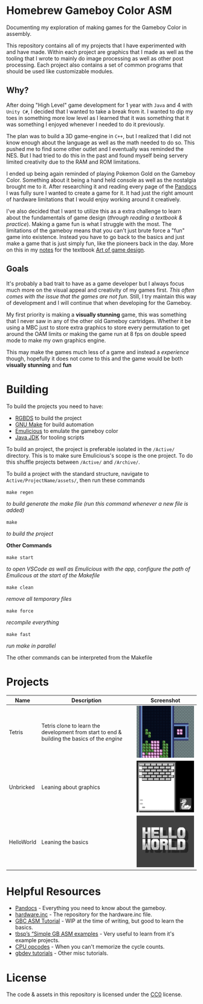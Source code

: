 # Homebrew Gameboy Color ASM

Documenting my exploration of making games for the Gameboy Color in assembly.

This repository contains all of my projects that I have experimented with and have made. Within each project are graphics that I made as well as the tooling that I wrote to mainly do image processing as well as other post processing. Each project also contains a set of common programs that should be used like customizable modules.

## Why?

After doing "High Level" game development for 1 year with `Java` and 4 with `Unity C#`, I decided that I wanted to take a break from it. I wanted to dip my toes in something more low level as I learned that it was something that it was something I enjoyed whenever I needed to do it previously. 

The plan was to build a 3D game-engine in `C++`, but I realized that I did not know enough about the language as well as the math needed to do so. This pushed me to find some other outlet and I eventually was reminded the NES. But I had tried to do this in the past and found myself being servery limited creativity due to the RAM and ROM limitations. 

I ended up being again reminded of playing Pokemon Gold on the Gameboy Color. Something about it being a hand held console as well as the nostalgia brought me to it. After researching it and reading every page of the [Pandocs](https://gbdev.io/pandocs/) I was fully sure I wanted to create a game for it. It had just the right amount of hardware limitations that I would enjoy working around it creatively.

I've also decided that I want to utilize this as a extra challenge to learn about the fundamentals of game design (*through reading a textbook & practice*). Making a game fun is what I struggle with the most. The limitations of the gameboy means that you can't just brute force a "fun" game into existence. Instead you have to go back to the basics and just make a game that is just simply fun, like the pioneers back in the day. More on this in my [notes](ArtOfGameDesign/notes.md) for the textbook [Art of game design](ArtOfGameDesign/art-of-game-design.pdf).

## Goals

It's probably a bad trait to have as a game developer but I always focus much more on the visual appeal and creativity of my games first. *This often comes with the issue that the games are not fun.* Still, I try maintain this way of development and I will continue that when developing for the Gameboy.

My first priority is making a **visually stunning** game, this was something that I never saw in any of the other old Gameboy cartridges. Whether it be using a MBC just to store extra graphics to store every permutation to get around the OAM limits or making the game run at 8 fps on double speed mode to make my own graphics engine.

This may make the games much less of a game and instead a *experience* though, hopefully it does not come to this and the game would be both **visually stunning** and **fun**

# Building

To build the projects you need to have:
- [RGBDS](https://rgbds.gbdev.io/install/) to build the project
- [GNU Make](https://www.gnu.org/software/make/) for build automation
- [Emulicious](https://emulicious.net/downloads/) to emulate the gameboy color
- [Java JDK](https://www.oracle.com/java/technologies/downloads/) for tooling scripts

To build an project, the project is preferable isolated in the `/Active/` directory. This is to make sure Emulicious's scope is the one project. To do this shuffle projects between `/Active/` and `/Archive/`.

To build a project with the standard structure, navigate to `Active/ProjectName/assets/`, then run these commands

`make regen` 

*to build generate the make file (run this command whenever a new file is added)*

`make` 

*to build the project*

**Other Commands**

`make start` 

*to open VSCode as well as Emulicious with the app, configure the path of Emulicous at the start of the Makefile*

`make clean` 

*remove all temporary files*

`make force` 

*recompile everything*

`make fast` 

*run make in parallel*

The other commands can be interpreted from the Makefile

# Projects
| Name                           | Description                                                           | Screenshot                                                                                                                                |
|----------------------|-----------------------------------------------------------------------|-------------------------------------------------------------------------------------------------------------------------------------------|
|Tetris       | Tetris clone to learn the development from start to end & building the basics of the *engine*                                        |![Unbricked](https://github.com/sun3matthew/GameBoyDevelopment/blob/main/Images/Tetris.png?raw=true)
|Unbricked       | Leaning about graphics                                        |![Unbricked](https://github.com/sun3matthew/GameBoyDevelopment/blob/main/Images/Unbricked.png?raw=true)              |
|HelloWorld       | Leaning the basics                                         |![HelloWorld](https://github.com/sun3matthew/GameBoyDevelopment/blob/main/Images/HelloWorld.png?raw=true)              |

# Helpful Resources

- [Pandocs](https://gbdev.io/pandocs/) - Everything you need to know about the gameboy.
- [hardware.inc](https://github.com/gbdev/hardware.inc) - The repository for the hardware.inc file.
- [GBC ASM Tutorial](https://gbdev.io/gb-asm-tutorial/index) - WIP at the time of writing, but good to learn the basics.
- [tbsp’s “Simple GB ASM examples](https://github.com/tbsp/simple-gb-asm-examples) - Very useful to learn from it's example projects.
- [CPU opcodes](https://rgbds.gbdev.io/docs/v0.6.1/gbz80.7/) - When you can't memorize the cycle counts.
- [gbdev tutorials](https://gbdev.gg8.se/wiki/articles/Tutorials) - Other misc tutorials.


# License
The code & assets in this repository is licensed under the [CC0](https://creativecommons.org/publicdomain/zero/1.0/) license.
